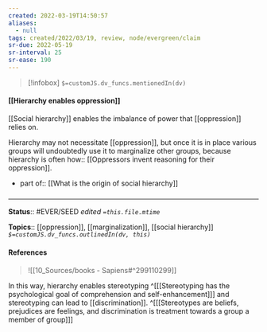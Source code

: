 ```yaml
---
created: 2022-03-19T14:50:57 
aliases:
  - null
tags: created/2022/03/19, review, node/evergreen/claim
sr-due: 2022-05-19
sr-interval: 25
sr-ease: 190
---
```

> [!infobox]
`$=customJS.dv_funcs.mentionedIn(dv)`

#### [[Hierarchy enables oppression]] 

[[Social hierarchy]] enables the imbalance of power that [[oppression]] relies on. 

Hierarchy may not necessitate [[oppression]], but once it is in place various groups will undoubtedly use it to marginalize other groups, because hierarchy is often
how:: [[Oppressors invent reasoning for their oppression]].

- part of:: [[What is the origin of social hierarchy]]

### <hr class="footnote"/>

**Status**:: #EVER/SEED 
*edited `=this.file.mtime`*

**Topics**:: [[oppression]], [[marginalization]], [[social hierarchy]]
*`$=customJS.dv_funcs.outlinedIn(dv, this)`*

#### References 

> ![[10_Sources/books - Sapiens#^299110299]]

In this way,
hierarchy enables stereotyping
^[[[Stereotyping has the psychological goal of comprehension and self-enhancement]]]
and stereotyping can lead to [[discrimination]].
^[[[Stereotypes are beliefs, prejudices are feelings, and discrimination is treatment towards a group a member of group]]]

